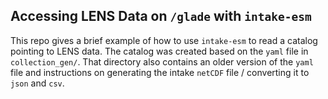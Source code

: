 ## Accessing LENS Data on `/glade` with `intake-esm`

This repo gives a brief example of how to use `intake-esm` to read a catalog pointing to LENS data.
The catalog was created based on the `yaml` file in `collection_gen/`.
That directory also contains an older version of the `yaml` file and instructions on generating the intake `netCDF` file / converting it to `json` and `csv`.